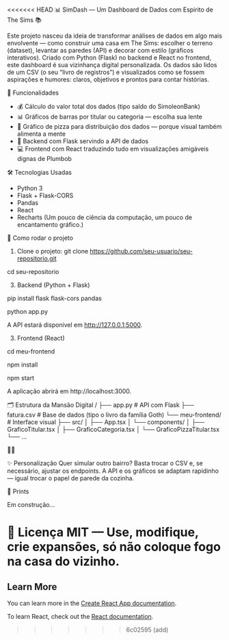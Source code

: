 <<<<<<< HEAD
📊 SimDash — Um Dashboard de Dados com Espírito de The Sims 📚

Este projeto nasceu da ideia de transformar análises de dados em algo mais envolvente — como construir uma casa em The Sims: escolher o terreno (dataset), levantar as paredes (API) e decorar com estilo (gráficos interativos). Criado com Python (Flask) no backend e React no frontend, este dashboard é sua vizinhança digital personalizada.
Os dados são lidos de um CSV (o seu “livro de registros”) e visualizados como se fossem aspirações e humores: claros, objetivos e prontos para contar histórias.

🎯 Funcionalidades
- 💰 Cálculo do valor total dos dados (tipo saldo do SimoleonBank)
- 📊 Gráficos de barras por titular ou categoria — escolha sua lente
- 🧁 Gráfico de pizza para distribuição dos dados — porque visual também alimenta a mente
- 🔧 Backend com Flask servindo a API de dados
- 💻 Frontend com React traduzindo tudo em visualizações amigáveis dignas de Plumbob

🛠️ Tecnologias Usadas
- Python 3
- Flask + Flask-CORS
- Pandas
- React
- Recharts
(Um pouco de ciência da computação, um pouco de encantamento gráfico.)

🚀 Como rodar o projeto

1. Clone o projeto:
git clone https://github.com/seu-usuario/seu-repositorio.git

cd seu-repositorio

3. Backend (Python + Flask)
   
pip install flask flask-cors pandas

python app.py


A API estará disponível em http://127.0.0.1:5000.

3. Frontend (React)
   
cd meu-frontend

npm install

npm start


A aplicação abrirá em http://localhost:3000.

🗂️ Estrutura da Mansão Digital
/
├── app.py                # API com Flask
├── fatura.csv            # Base de dados (tipo o livro da família Goth)
└── meu-frontend/         # Interface visual
    ├── src/
    │   ├── App.tsx
    │   └── components/
    │       ├── GraficoTitular.tsx
    │       ├── GraficoCategoria.tsx
    │       └── GraficoPizzaTitular.tsx
    └── ...



✨ Personalização
Quer simular outro bairro? Basta trocar o CSV e, se necessário, ajustar os endpoints. A API e os gráficos se adaptam rapidinho — igual trocar o papel de parede da cozinha.

📸 Prints

Em construção...

📜 Licença
MIT — Use, modifique, crie expansões, só não coloque fogo na casa do vizinho.
=======

## Learn More

You can learn more in the [Create React App documentation](https://facebook.github.io/create-react-app/docs/getting-started).

To learn React, check out the [React documentation](https://reactjs.org/).
>>>>>>> 6c02595 (add)
